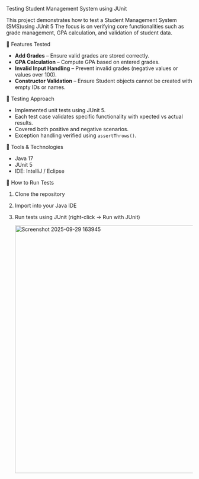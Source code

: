 
 Testing Student Management System using JUnit

This project demonstrates how to test a Student Management System (SMS)using JUnit 5 The focus is on verifying core functionalities such as grade management, GPA calculation, and validation of student data.

 📌 Features Tested

* **Add Grades** – Ensure valid grades are stored correctly.
* **GPA Calculation** – Compute GPA based on entered grades.
* **Invalid Input Handling** – Prevent invalid grades (negative values or values over 100).
* **Constructor Validation** – Ensure Student objects cannot be created with empty IDs or names.

 🧪 Testing Approach

* Implemented unit tests using JUnit 5.
* Each test case validates specific functionality with xpected vs actual results.
* Covered both positive and negative scenarios.
* Exception handling verified using `assertThrows()`.




🚀 Tools & Technologies

* Java 17
* JUnit 5
* IDE: IntelliJ / Eclipse

 📖 How to Run Tests

1. Clone the repository
2. Import into your Java IDE
3. Run tests using JUnit (right-click → Run with JUnit)

   <img width="1324" height="668" alt="Screenshot 2025-09-29 163945" src="https://github.com/user-attachments/assets/7d94ff05-8f9e-429e-87f4-28056857fb97" />



